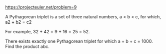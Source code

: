 https://projecteuler.net/problem=9



A Pythagorean triplet is a set of three natural numbers, a < b < c, for which,
a2 + b2 = c2

For example, 32 + 42 = 9 + 16 = 25 = 52.

There exists exactly one Pythagorean triplet for which a + b + c = 1000.
Find the product abc.
